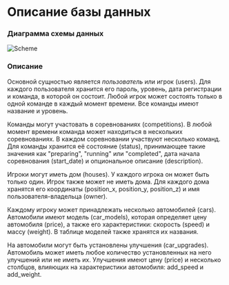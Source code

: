 # Описание базы данных
### Диаграмма схемы данных

![Scheme](https://pp.vk.me/c837524/v837524694/188f9/U-6wO76kfrU.jpg)

### Описание
Основной сущностью является *пользователь* или игрок (users). Для каждого пользователя хранится его пароль, уровень, дата регистрации и команда, в которой он состоит. Любой игрок может состоять только в одной команде в каждый момент времени. Все команды имеют название и уровень.

Команды могут участовать в соревнованиях (competitions). В любой момент времени команда может находиться в нескольких соревнованиях. В каждом соревновании участвуют несколько команд. Для команды хранится её состояние (status), принимающее такие значения как "preparing", "running" или "completed", дата начала соревнования (start_date) и опциональное описание (description).

Игроки могут иметь дом (houses). У каждого игрока он может быть только один. Игрок также может не иметь дома. Для каждого дома хранятся его координаты (position_x, position_y, position_z) и имя пользователя-владельца (owner).

Каждому игроку может принадлежать несколько автомобилей (cars). Автомобили имеют модель (car_models), которая определяет цену автомобиля (price), а также его характеристики: скорость (speed) и массу (weight). В таблице моделей также хранятся их названия. 

На автомобили могут быть установлены улучшения (car_upgrades). Автомобиль может иметь любое количество установленных на него улучшений или не иметь их. Улучшения имеют цену (price) и несколько столбцов, влияющих на характеристики автомобиля: add_speed и add_weight.